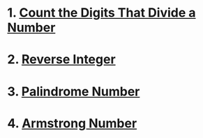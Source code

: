 # 1. [Count the Digits That Divide a Number](./LeetCode_2520/ReadMe.md)
# 2. [Reverse Integer](./LeetCode_7/README.md)
# 3. [Palindrome Number](/LeetCode_09/Solution.md)
# 4. [Armstrong Number](/Armstrong_Number_Check/Solution.md)